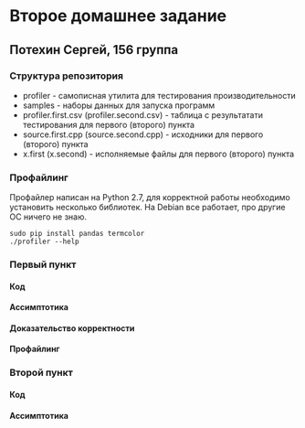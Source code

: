# Второе домашнее задание
## Потехин Сергей, 156 группа

### Структура репозитория
+ profiler - самописная утилита для тестирования производительности
+ samples - наборы данных для запуска программ
+ profiler.first.csv (profiler.second.csv) - таблица с результатати тестирования для первого (второго) пункта
+ source.first.cpp (source.second.cpp) - исходники для первого (второго) пункта
+ x.first (x.second) - исполняемые файлы для первого (второго) пункта

### Профайлинг
Профайлер написан на Python 2.7, для корректной работы необходимо установить несколько библиотек. На Debian все работает, про другие ОС ничего не знаю.

```
sudo pip install pandas termcolor
./profiler --help
```

### Первый пункт

#### Код

#### Ассимптотика

#### Доказательство корректности

#### Профайлинг

### Второй пункт

#### Код

#### Ассимптотика
